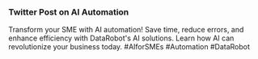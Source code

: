 ### Twitter Post on AI Automation

Transform your SME with AI automation! Save time, reduce errors, and enhance efficiency with DataRobot's AI solutions. Learn how AI can revolutionize your business today. #AIforSMEs #Automation #DataRobot